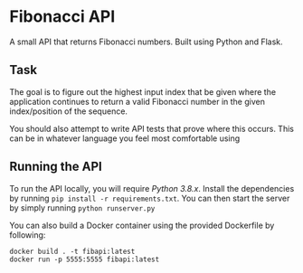 # Fibonacci API

A small API that returns Fibonacci numbers. Built using Python and Flask.

## Task

The goal is to figure out the highest input index that be given where the application continues to return a valid Fibonacci number in the given index/position of the sequence.

You should also attempt to write API tests that prove where this occurs. This can be in whatever language you feel most comfortable using

## Running the API

To run the API locally, you will require *Python 3.8.x*. Install the dependencies by running `pip install -r requirements.txt`. You can then start the server by simply running `python runserver.py`

You can also build a Docker container using the provided Dockerfile by following:

    docker build . -t fibapi:latest
    docker run -p 5555:5555 fibapi:latest